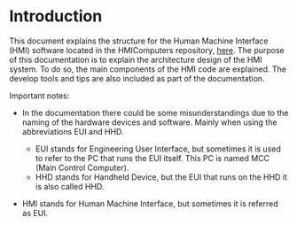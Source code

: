 # Introduction

This document explains the structure for the Human Machine Interface (HMI)
software located in the HMIComputers repository,
[here](https://github.com/lsst-ts/ts_tma_labview_hmi-computers).
The purpose of this documentation is to explain the architecture design of the
HMI system. To do so, the main components of the HMI code are explained. The
develop tools and tips are also included as part of the documentation.

Important notes:

- In the documentation there could be some misunderstandings due to the naming of the hardware devices and software. Mainly when using the abbreviations EUI and HHD.
  - EUI stands for Engineering User Interface, but sometimes it is used to
    refer to the PC that runs the EUI itself. This PC is named MCC (Main
    Control Computer).
  - HHD stands for Handheld Device, but the EUI that runs on the HHD it is
    also called HHD.

- HMI stands for Human Machine Interface, but sometimes it is referred as EUI.
